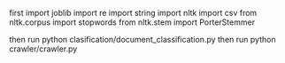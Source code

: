 first 
import joblib
import re
import string
import nltk
import csv
from nltk.corpus import stopwords
from nltk.stem import PorterStemmer

then run python clasification/document_classification.py
then run python crawler/crawler.py
